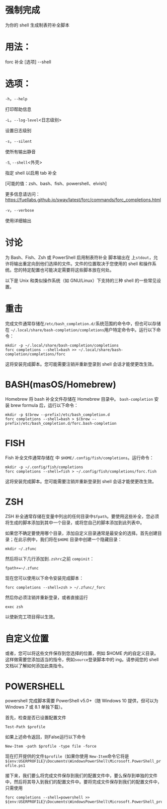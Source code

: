 # 强制完成
为你的 shell 生成制表符补全脚本

# 用法：
forc 补全 [选项] --shell

# 选项：

`-h`，`--help`

打印帮助信息

`-L`，`--log-level`<日志级别>

设置日志级别

`-s`，`--silent`

使所有输出静音

`-S`, `--shell`<外壳>

指定 shell 以启用 tab 补全

[可能的值：zsh、bash、fish、powershell、elvish]

更多信息请访问：https://fuellabs.github.io/sway/latest/forc/commands/forc_completions.html

`-v`，`--verbose`

使用详细输出

# 讨论
为 Bash、Fish、Zsh 或 PowerShell 启用制表符补全 脚本输出在 上`stdout`，允许将输出重定向到他们选择的文件。文件的位置取决于您使用的 shell 和操作系统。您的特定配置也可能决定需要将这些脚本放在何处。

以下是 Unix 和类似操作系统（如 GNU/Linux）下支持的三种 shell 的一些常见设置。

# 重击
完成文件通常存储在`/etc/bash_completion.d/`系统范围的命令中，但也可以存储在 `~/.local/share/bash-completion/completions`用户特定命令中。运行以下命令：

```sway
mkdir -p ~/.local/share/bash-completion/completions
forc completions --shell=bash >> ~/.local/share/bash-completion/completions/forc

```
这将安装完成脚本。您可能需要注销并重新登录到 shell 会话才能使更改生效。

# BASH(masOS/Homebrew)

Homebrew 将 bash 补全文件存储在 Homebrew 目录中。 `bash-completion` 安装 brew formula 后，运行以下命令：

```sway
mkdir -p $(brew --prefix)/etc/bash_completion.d
forc completions --shell=bash > $(brew --prefix)/etc/bash_completion.d/forc.bash-completion

```
# FISH

Fish 补全文件通常存储在 中  `$HOME/.config/fish/completions`。运行命令：
```sway
mkdir -p ~/.config/fish/completions
forc completions --shell=fish > ~/.config/fish/completions/forc.fish

```
这将安装完成脚本。您可能需要注销并重新登录到 shell 会话才能使更改生效。

# ZSH
ZSH 补全通常存储在变量中列出的任何目录中`$fpath`。要使用这些补全，您必须将生成的脚本添加到其中一个目录，或将您自己的脚本添加到此列表中。

如果您不确定要使用哪个目录，添加自定义目录通常是最安全的选择。首先创建目录；在此示例中，我们将在`$HOME` 目录中创建一个隐藏目录：

```sway
mkdir ~/.zfunc

```

然后将以下几行添加到`.zshrc`之前 `compinit`：
```sway
fpath+=~/.zfunc

```
现在您可以使用以下命令安装完成脚本：
```sway
forc completions --shell=zsh > ~/.zfunc/_forc

```
然后你必须注销并重新登录，或者直接运行
```sway
exec zsh

```
以使新完工项目得以生效。

# 自定义位置

或者，您可以将这些文件保存到您选择的位置，例如 $HOME 内的自定义目录。这样做需要您添加适当的指令，例如`source`登录脚本中的 ing。请参阅您的 shell 文档以了解如何添加此类指令。

# POWERSHELL

powershell 完成脚本需要 PowerShell v5.0+（随 Windows 10 提供，但可以为 Windows 7 或 8.1 单独下载）。

首先，检查是否已设置配置文件
```sway
Test-Path $profile

```

如果上述命令返回，则False运行以下命令
```sway
New-Item -path $profile -type file -force

```
现在打开提供的文件`$profile`（如果你使用 `New-Item`命令它将是 `${env:USERPROFILE}\Documents\WindowsPowerShell\Microsoft.PowerShell_profile.ps1`

接下来，我们要么将完成文件保存到我们的配置文件中，要么保存到单独的文件中，然后将其导入到我们的配置文件中。要将完成文件保存到我们的配置文件中，只需使用
```sway
forc completions --shell=powershell >> ${env:USERPROFILE}\Documents\WindowsPowerShell\Microsoft.PowerShell_profile.ps1

```

